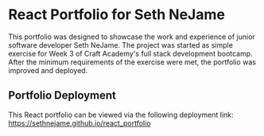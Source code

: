# React Portfolio for Seth NeJame

This portfolio was designed to showcase the work and experience of junior software developer Seth NeJame.  The project was started as simple exercise for Week 3 of Craft Academy's full stack development bootcamp.  After the minimum requirements of the exercise were met, the portfolio was improved and deployed.

## Portfolio Deployment

This React portfolio can be viewed via the following deployment link:
https://sethnejame.github.io/react_portfolio

